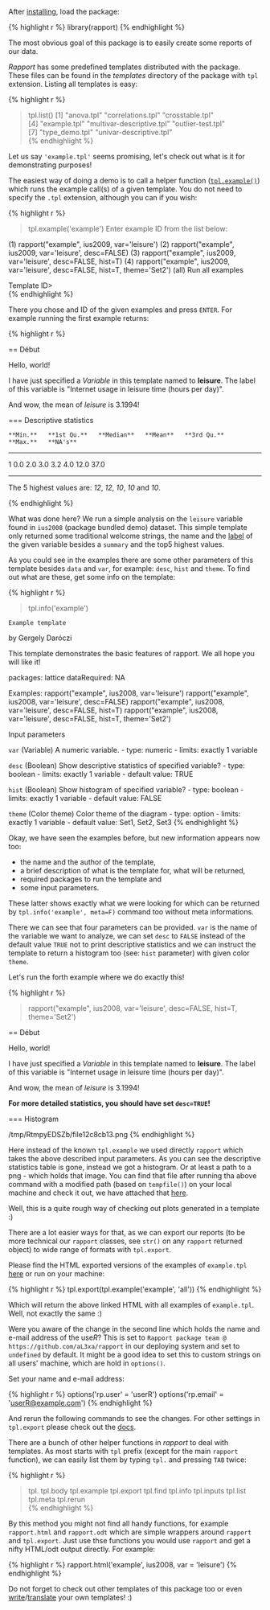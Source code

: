 After [installing](#install), load the package:

{% highlight r %}
library(rapport)
{% endhighlight %}

The most obvious goal of this package is to easily create some reports of our data.

*Rapport* has some predefined templates distributed with the package. These files can be found in the *templates* directory of the package with `tpl` extension. Listing all templates is easy: 

{% highlight r %}
> tpl.list()
[1] "anova.tpl"                "correlations.tpl"         "crosstable.tpl"          
[4] "example.tpl"              "multivar-descriptive.tpl" "outlier-test.tpl"        
[7] "type_demo.tpl"            "univar-descriptive.tpl"  
{% endhighlight %}

Let us say `'example.tpl'` seems promising, let's check out what is it for demonstrating purposes!

The easiest way of doing a demo is to call a helper function ([`tpl.example()`](#tpl.example)) which runs the example call(s) of a given template. You do not need to specify the `.tpl` extension, although you can if you wish:

{% highlight r %}
> tpl.example('example')
Enter example ID from the list below: 

(1) rapport("example", ius2009, var='leisure') 
(2) rapport("example", ius2009, var='leisure', desc=FALSE) 
(3) rapport("example", ius2009, var='leisure', desc=FALSE, hist=T) 
(4) rapport("example", ius2009, var='leisure', desc=FALSE, hist=T, theme='Set2') 
(all)   Run all examples 

Template ID>  
{% endhighlight %}

There you chose and ID of the given examples and press `ENTER`. For example running the first example returns:

{% highlight r %}

 == Début  

Hello, world!

I have just specified a *Variable* in this template named to **leisure**. The label of this variable is "Internet usage in leisure time (hours per day)".

And wow, the mean of *leisure* is 3.1994!

 === Descriptive statistics  


    **Min.**   **1st Qu.**   **Median**   **Mean**   **3rd Qu.**   **Max.**   **NA's**  
--- ---------- ------------- ------------ ---------- ------------- ---------- ----------
1   0.0        2.0           3.0          3.2        4.0           12.0       37.0      
--- ---------- ------------- ------------ ---------- ------------- ---------- ----------


The 5 highest values are: _12_, _12_, _10_, _10_ and _10_.
   
{% endhighlight %}

What was done here? We run a simple analysis on the `leisure` variable found in `ius2008` (package bundled demo) dataset. This simple template only returned some traditional welcome strings, the name and the [label](#rp.label) of the given variable besides a `summary` and the top5 highest values.

As you could see in the examples there are some other parameters of this template besides `data` and `var`, for example: `desc`, `hist` and `theme`. To find out what are these, get some info on the template:

{% highlight r %}
> tpl.info('example')

`Example template`

 by Gergely Daróczi

 This template demonstrates the basic features of rapport. We all hope you will like it!
 
 packages:  lattice
 dataRequired:  NA
 
 Examples: 
 rapport("example", ius2008, var='leisure') 
 rapport("example", ius2008, var='leisure', desc=FALSE) 
 rapport("example", ius2008, var='leisure', desc=FALSE, hist=T) 
 rapport("example", ius2008, var='leisure', desc=FALSE, hist=T, theme='Set2') 

Input parameters
 
`var` (Variable)
   A numeric variable.
     - type:    numeric
     - limits:  exactly 1 variable
 
 
`desc` (Boolean)
   Show descriptive statistics of specified variable?
     - type:    boolean
     - limits:  exactly 1 variable
     - default value:   TRUE 
 
`hist` (Boolean)
   Show histogram of specified variable?
     - type:    boolean
     - limits:  exactly 1 variable
     - default value:   FALSE 
 
`theme` (Color theme)
   Color theme of the diagram
     - type:    option
     - limits:  exactly 1 variable
     - default value:   Set1, Set2, Set3 
{% endhighlight %}

Okay, we have seen the examples before, but new information appears now too:

 * the name and the author of the template,
 * a brief description of what is the template for, what will be returned,
 * required packages to run the template and
 * some input parameters.

These latter shows exactly what we were looking for which can be returned by `tpl.info('example', meta=F)` command too without meta informations.

There we can see that four parameters can be provided. `var` is the name of the variable we want to analyze, we can set `desc` to `FALSE` instead of the default value `TRUE` not to print descriptive statistics and we can instruct the template to return a histogram too (see: `hist` parameter) with given color `theme`.

Let's run the forth example where we do exactly this!

{% highlight r %}
> rapport("example", ius2008, var='leisure', desc=FALSE, hist=T, theme='Set2')

 == Début  

Hello, world!

I have just specified a *Variable* in this template named to **leisure**. The label of this variable is "Internet usage in leisure time (hours per day)".

And wow, the mean of *leisure* is 3.1994!

**For more detailed statistics, you should have set `desc=TRUE`!**

 === Histogram  

/tmp/RtmpyEDSZb/file12c8cb13.png
{% endhighlight %}

Here instead of the known `tpl.example` we used directly `rapport` which takes the above described input parameters. As you can see the descriptive statistics table is gone, instead we got a histogram. Or at least a path to a png - which holds that image. You can find that file after running tha above command with a modified path (based on `tempfile()`) on your local machine and check it out, we have attached that [here](demo/3f5075e30419f077ee974a022dd89e33.png).

Well, this is a quite rough way of checking out plots generated in a template :)

There are a lot easier ways for that, as we can export our reports (to be more technical our `rapport` classes, see `str()` on any `rapport` returned object) to wide range of formats with `tpl.export`.

Please find the HTML exported versions of the examples of `example.tpl` [here](demo/example.html) or run on your machine:

{% highlight r %}
tpl.export(tpl.example('example', 'all'))
{% endhighlight %}

Which will return the above linked HTML with all examples of `example.tpl`. Well, not exactly the same :)

Were you aware of the change in the second line which holds the name and e-mail address of the use*R*? This is set to `Rapport package team @ https://github.com/aL3xa/rapport` in our deploying system and set to `undefined` by default. It might be a good idea to set this to custom strings on all users' machine, which are hold in `options()`.

Set your name and e-mail address:

{% highlight r %}
options('rp.user'  = 'userR')
options('rp.email' = 'userR@example.com')
{% endhighlight %}

And rerun the following commands to see the changes. For other settings in `tpl.export` please check out the [docs](#functions).

There are a bunch of other helper functions in *rapport* to deal with templates. As most starts with `tpl` prefix (except for the main `rapport` function), we can easily list them by typing `tpl.` and pressing `TAB` twice:

{% highlight r %}
> tpl.
tpl.body     tpl.example  tpl.export   tpl.find     tpl.info     tpl.inputs   tpl.list     tpl.meta     tpl.rerun    
{% endhighlight %}

By this method you might not find all handy functions, for example `rapport.html` and `rapport.odt` which are simple wrappers around `rapport` and `tpl.export`. Just use thse functions you would use `rapport` and get a nifty HTML/odt output directly. For example:

{% highlight r %}
rapport.html('example', ius2008, var = 'leisure')
{% endhighlight %}

Do not forget to check out other templates of this package too or even [write](#custom)/[translate](#translate) your own templates! :)
